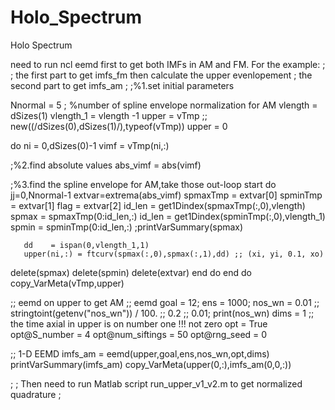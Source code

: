 # Holo_Spectrum
Holo Spectrum

need to run ncl eemd first to get both IMFs in AM and FM. For the example:
;
; the first part to get imfs_fm then calculate the upper evenlopement
; the second part to get imfs_am
;
;%1.set initial parameters

   Nnormal   = 5 ; %number of spline envelope normalization for AM
   vlength   = dSizes(1)
   vlength_1 = vlength -1
   upper     = vTmp ;; new((/dSizes(0),dSizes(1)/),typeof(vTmp))
   upper     = 0

  do ni = 0,dSizes(0)-1
     vimf = vTmp(ni,:)

  ;%2.find absolute values
    abs_vimf = abs(vimf)

  ;%3.find the spline envelope for AM,take those out-loop start
    do jj=0,Nnormal-1
        extvar=extrema(abs_vimf)
        spmaxTmp = extvar[0]
        spminTmp = extvar[1]
        flag     = extvar[2]
        id_len   = get1Dindex(spmaxTmp(:,0),vlength)
        spmax    = spmaxTmp(0:id_len,:)
        id_len   = get1Dindex(spminTmp(:,0),vlength_1)
        spmin    = spminTmp(0:id_len,:)
  ;printVarSummary(spmax)

       dd    = ispan(0,vlength_1,1)
       upper(ni,:) = ftcurv(spmax(:,0),spmax(:,1),dd) ;; (xi, yi, 0.1, xo)

delete(spmax)
  delete(spmin)
  delete(extvar)
    end do
  end do
  copy_VarMeta(vTmp,upper)


;; eemd on upper to get AM
;; eemd
      goal = 12;
      ens = 1000;
      nos_wn = 0.01 ;; stringtoint(getenv("nos_wn")) / 100.  ;; 0.2 ;; 0.01;
  print(nos_wn)
      dims   = 1    ;; the time axial in upper is on number one !!! not zero
      opt    = True
      opt@S_number     = 4
      opt@num_siftings = 50
      opt@rng_seed     = 0

  ;; 1-D EEMD
    imfs_am = eemd(upper,goal,ens,nos_wn,opt,dims)
  printVarSummary(imfs_am)
  copy_VarMeta(upper(0,:),imfs_am(0,0,:))

;
; Then need to run Matlab script run_upper_v1_v2.m to get  normalized quadrature 
;
